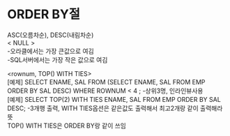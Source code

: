 # ORDER BY절
ASC(오름차순), DESC(내림차순)    
< NULL >     
-오라클에서는 가장 큰값으로 여김    
-SQL서버에서는 가장 작은 값으로 여김  
          
<rownum, TOP() WITH TIES>   
[예제] SELECT ENAME, SAL FROM (SELECT ENAME, SAL FROM EMP ORDER BY SAL DESC) WHERE ROWNUM < 4 ; -상위3명, 인라인뷰사용   
[예제] SELECT TOP(2) WITH TIES ENAME, SAL FROM EMP ORDER BY SAL DESC; -3개행 출력, WITH TIES옵션은 같은값도 출력해서 최고2개랑 같이 출력해라 뜻    
TOP() WITH TIES은 ORDER BY랑 같이 쓰임    
   
